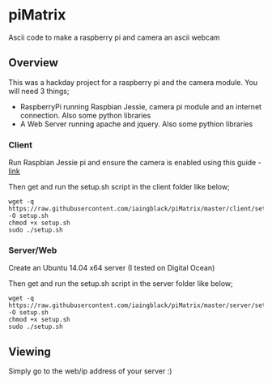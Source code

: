 # piMatrix
Ascii code to make a raspberry pi and camera an ascii webcam

## Overview
This was a hackday project for a raspberry pi and the camera module. You will need 3 things;

* RaspberryPi running Raspbian Jessie, camera pi module and an internet connection. Also some python libraries
* A Web Server running apache and jquery. Also some pythion libraries

### Client
Run Raspbian Jessie pi and ensure the camera is enabled using this guide - [link](https://thepihut.com/blogs/raspberry-pi-tutorials/16021420-how-to-install-use-the-raspberry-pi-camera)

Then get and run the setup.sh script in the client folder like below;

```
wget -q https://raw.githubusercontent.com/iaingblack/piMatrix/master/client/setup.sh -O setup.sh
chmod +x setup.sh
sudo ./setup.sh
```

### Server/Web
Create an Ubuntu 14.04 x64 server (I tested on Digital Ocean)

Then get and run the setup.sh script in the server folder like below;

```
wget -q https://raw.githubusercontent.com/iaingblack/piMatrix/master/server/setup.sh -O setup.sh
chmod +x setup.sh
sudo ./setup.sh
```

## Viewing
Simply go to the web/ip address of your server :)
